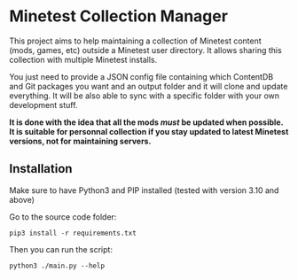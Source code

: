 # Minetest Collection Manager

This project aims to help maintaining a collection of Minetest content (mods, games, etc) outside a Minetest user
directory. It allows sharing this collection with multiple Minetest installs.

You just need to provide a JSON config file containing which ContentDB and Git packages you want and an output folder
and it will clone and update everything. It will be also able to sync with a specific folder with your own development
stuff.

**It is done with the idea that all the mods _must_ be updated when possible. It is suitable for personnal collection if
you stay updated to latest Minetest versions, not for maintaining servers.**

## Installation

Make sure to have Python3 and PIP installed (tested with version 3.10 and above)

Go to the source code folder:

```shell
pip3 install -r requirements.txt
```

Then you can run the script:

```shell
python3 ./main.py --help
```